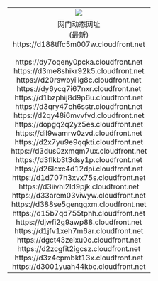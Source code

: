 ﻿<table>
  <tr></tr>
  <tr><td colspan=2 align=center><img src="https://d188tffc5m007w.cloudfront.net/Up/oGate.jpg" /></td></tr>
  <tr><td colspan=2 align=center>网门动态网址<br/>(最新)
<br>https://d188tffc5m007w.cloudfront.net
<br/>
<br>https://dy7oqeny0pcka.cloudfront.net
<br>https://d3me8shikr92k5.cloudfront.net
<br>https://d20rswbyiilg8c.cloudfront.net
<br>https://dy6ycq7i67nxr.cloudfront.net
<br>https://d1bzphij8d9p6u.cloudfront.net
<br>https://d3qry47ch6sstr.cloudfront.net
<br>https://d2qy48i6mvvfvd.cloudfront.net
<br>https://dopgq2q2yz5es.cloudfront.net
<br>https://dil9wamrw0zvd.cloudfront.net
<br>https://d2x7yu9e9qqkti.cloudfront.net
<br>https://d3dus0zxmqm7ux.cloudfront.net
<br>https://d3flkb3t3dsy1p.cloudfront.net
<br>https://d26lcxc4d12dpi.cloudfront.net
<br>https://d1d707h3xvx75s.cloudfront.net
<br>https://d3iivhi2ld9pjk.cloudfront.net
<br>https://d33arem03viwyw.cloudfront.net
<br>https://d388se5genqgxm.cloudfront.net
<br>https://d15b7qd755tphh.cloudfront.net
<br>https://djwfi2g9awp88.cloudfront.net
<br>https://d1jfv1xeh7m6ar.cloudfront.net
<br>https://dgct43zeixu0o.cloudfront.net
<br>https://d2zcgfit2igcsz.cloudfront.net
<br>https://d3z4cpmbkt13x.cloudfront.net
<br>https://d3001yuah44kbc.cloudfront.net
    </td>
  </tr>
</table>

